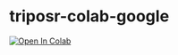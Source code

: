 # triposr-colab-google

<a href="https://colab.research.google.com/github/axwf/triposr-colab-google/blob/main/triposr_colab_google.ipynb"><img src="https://colab.research.google.com/assets/colab-badge.svg" alt="Open In Colab"></a>
